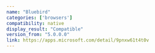 ```yaml
---
name: "Bluebird"
categories: ['browsers']
compatibility: native
display_result: "Compatible"
version_from: "5.0.0.0"
link: https://apps.microsoft.com/detail/9pnxw61t4t0v
---
```

